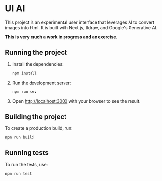 # UI AI

This project is an experimental user interface that leverages AI to convert images into html. It is built with Next.js, tldraw, and Google's Generative AI.

**This is very much a work in progress and an exercise.**

## Running the project

1.  Install the dependencies:
    ```bash
    npm install
    ```
2.  Run the development server:
    ```bash
    npm run dev
    ```
3.  Open [http://localhost:3000](http://localhost:3000) with your browser to see the result.

## Building the project

To create a production build, run:

```bash
npm run build
```

## Running tests

To run the tests, use:

```bash
npm run test
```